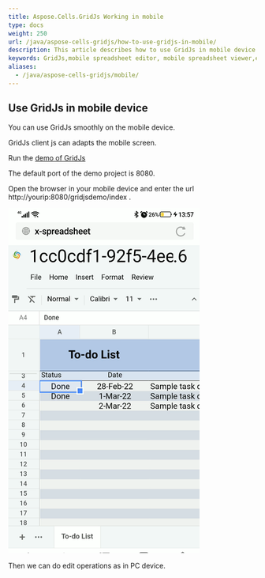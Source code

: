```yaml
---
title: Aspose.Cells.GridJs Working in mobile
type: docs
weight: 250
url: /java/aspose-cells-gridjs/how-to-use-gridjs-in-mobile/
description: This article describes how to use GridJs in mobile device.
keywords: GridJs,mobile spreadsheet editor, mobile spreadsheet viewer,excel,view,edit,mobile
aliases:
  - /java/aspose-cells-gridjs/mobile/
---
```


## Use GridJs in mobile device

You can use GridJs smoothly on the mobile device. 

GridJs client js can adapts the mobile screen.

Run the [demo of GridJs ](https://github.com/aspose-cells/Aspose.Cells.Grid-for-Java/tree/master/Examples_GridJs "demo of GridJs ")

The default port of the demo project is 8080. 

Open the browser in your mobile device and enter the url http://yourip:8080/gridjsdemo/index . 

![todo:the screen navagation on mobile](gridjs_edit_on_mobile.png)

Then we can do edit operations as in PC device.